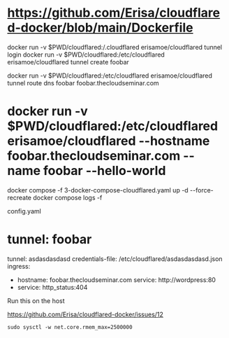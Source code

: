 # https://github.com/Erisa/cloudflared-docker/blob/main/Dockerfile

docker run -v $PWD/cloudflared:/.cloudflared erisamoe/cloudflared tunnel login
docker run -v $PWD/cloudflared:/etc/cloudflared erisamoe/cloudflared tunnel create foobar


docker run -v $PWD/cloudflared:/etc/cloudflared erisamoe/cloudflared tunnel route dns foobar foobar.thecloudseminar.com

# docker run -v $PWD/cloudflared:/etc/cloudflared erisamoe/cloudflared --hostname foobar.thecloudseminar.com --name foobar --hello-world

docker compose -f 3-docker-compose-cloudflared.yaml up -d --force-recreate
docker compose logs -f



config.yaml

# tunnel: foobar
tunnel: asdasdasdasd
credentials-file: /etc/cloudflared/asdasdasdasd.json
ingress:
  - hostname: foobar.thecloudseminar.com
    service: http://wordpress:80
  - service: http_status:404


Run this on the host

https://github.com/Erisa/cloudflared-docker/issues/12

	sudo sysctl -w net.core.rmem_max=2500000
